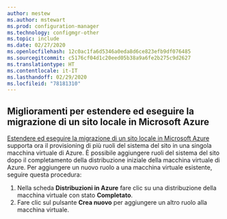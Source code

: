 ```yaml
---
author: mestew
ms.author: mstewart
ms.prod: configuration-manager
ms.technology: configmgr-other
ms.topic: include
ms.date: 02/27/2020
ms.openlocfilehash: 12c0ac1fa6d5346a0eda8d6ce823efb9df076485
ms.sourcegitcommit: c5176cf04d1c20eed05b38a9a6fe2b275c9d2627
ms.translationtype: HT
ms.contentlocale: it-IT
ms.lasthandoff: 02/29/2020
ms.locfileid: "78181310"
---
```

## <a name="bkmk_extend"></a>Miglioramenti per estendere ed eseguire la migrazione di un sito locale in Microsoft Azure
<!--6307931-->
[Estendere ed eseguire la migrazione di un sito locale in Microsoft Azure](/configmgr/core/support/azure-migration-tool) supporta ora il provisioning di più ruoli del sistema del sito in una singola macchina virtuale di Azure. È possibile aggiungere ruoli del sistema del sito dopo il completamento della distribuzione iniziale della macchina virtuale di Azure. Per aggiungere un nuovo ruolo a una macchina virtuale esistente, seguire questa procedura:
1. Nella scheda **Distribuzioni in Azure** fare clic su una distribuzione della macchina virtuale con stato **Completato**.
1. Fare clic sul pulsante **Crea nuovo** per aggiungere un altro ruolo alla macchina virtuale.
